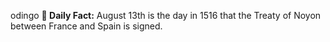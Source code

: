 odingo
**<b>📌 Daily Fact:</b>** August 13th is the day in 1516 that the Treaty of Noyon between France and Spain is signed.
